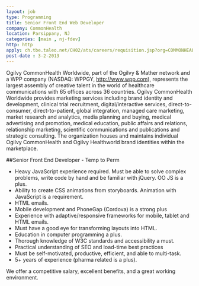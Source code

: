 ```yaml
---
layout: job
type: Programming
title: Senior Front End Web Developer
company: CommonHealth
location: Parsippany, NJ
categories: [main , nj-fdev]
http: http
apply: ch.tbe.taleo.net/CH02/ats/careers/requisition.jsp?org=COMMONHEALTH&cws=1&rid=1619
post-date : 3-2-2013
---
```


Ogilvy CommonHealth Worldwide, part of the Ogilvy & Mather network and a WPP company (NASDAQ: WPPGY, <http://www.wpp.com>), represents the largest assembly of creative talent in the world of healthcare communications with 65 offices across 36 countries. Ogilvy CommonHealth Worldwide provides marketing services including brand identity and development, clinical trial recruitment, digital/interactive services, direct-to-consumer, direct-to-patient, global integration, managed care marketing, market research and analytics, media planning and buying, medical advertising and promotion, medical education, public affairs and relations, relationship marketing, scientific communications and publications and strategic consulting. The organization houses and maintains individual Ogilvy CommonHealth and Ogilvy Healthworld brand identities within the marketplace.

##Senior Front End Developer - Temp to Perm

* Heavy JavaScript experience required. Must be able to solve complex problems, write code by hand and be familiar with jQuery.  OO JS is a plus.
* Ability to create CSS animations from storyboards. Animation with JavaScript is a requirement.
* HTML emails.
* Mobile development and PhoneGap (Cordova) is a strong plus
* Experience with adaptive/responsive frameworks for mobile, tablet and HTML emails.
* Must have a good eye for transforming layouts into HTML.
* Education in computer programming a plus.
* Thorough knowledge of W3C standards and accessibility a must.
* Practical understanding of SEO and load-time best practices
* Must be self-motivated, productive, efficient, and able to multi-task.
* 5+ years of experience (pharma related is a plus). 

 
We offer a competitive salary, excellent benefits, and a great working environment.